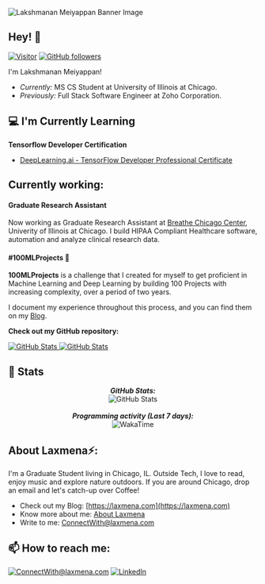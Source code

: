![Lakshmanan Meiyappan Banner Image](./banner.png)
<!-- <h2 align='center'>Lakshmanan Meiyappan @ Laxmena</h2>
<p align='center'><b>Graduate Student at University of Illinois at Chicago</b></p> -->

<h2>Hey! 👋</h2>

[![Visitor](https://visitor-badge.laobi.icu/badge?page_id=laxmena.laxmena)](https://github.com/laxmena) [![GitHub followers](https://img.shields.io/github/followers/laxmena.svg?style=social&label=Follow)](https://github.com/laxmena?tab=followers)

I'm Lakshmanan Meiyappan! 
- <i>Currently:</i> MS CS Student at University of Illinois at Chicago. 
- <i>Previously:</i> Full Stack Software Engineer at Zoho Corporation.

<h2>💻 I'm Currently Learning</h2>

__Tensorflow Developer Certification__
- [DeepLearning.ai - TensorFlow Developer Professional Certificate](https://www.coursera.org/professional-certificates/tensorflow-in-practice)

<!-- __University of Illinois at Chicago__
- CS412 Introduction to Machine Learning
- CS418 Introduction to Data Science
- CS478 Software Development for Mobile Platforms -->

<h2>Currently working:</h2>
<h4>Graduate Research Assistant</h4>

Now working as Graduate Research Assistant at [Breathe Chicago Center](https://breathechicago.uic.edu/), Univerity of Illinois at Chicago. I build HIPAA Compliant Healthcare software, automation and analyze clinical research data.

<h4>#100MLProjects 💯</h4>

__100MLProjects__ is a challenge that I created for myself to get proficient in Machine Learning and Deep Learning by building 100 Projects with increasing complexity, over a period of two years. 

I document my experience throughout this process, and you can find them on my [Blog](https://www.laxmena.com/category/100-ml-projects/).

__Check out my GitHub repository:__

<div>
  <p>
    <a href="https://github.com/laxmena/PyCalendly">
      <img src="https://github-readme-stats.vercel.app/api/pin/?username=laxmena&repo=PyCalendly" alt="GitHub Stats" />
    </a>
    <a href="https://github.com/laxmena/100MLProjects">
      <img src="https://github-readme-stats.vercel.app/api/pin/?username=laxmena&repo=100MLProjects" alt="GitHub Stats" />
    </a>
  </p>
</div>

<h2>👀 Stats</h2>

<div>
<!--   <p align="center">
    <b><em>Now listening to:</em></b> <br/>
    <img src="https://spotify-github-profile.vercel.app/api/view?uid=lakshmanan.meiyappan&cover_image=true&theme=novatorem" alt="Now Listenting to" />
  </p> -->
  
  <p align="center">
  <b><em>GitHub Stats:</em></b> <br/>
    <img src="https://github-readme-streak-stats.herokuapp.com/?user=laxmena" alt="GitHub Stats" /> <br/><br/>
  <b><em>Programming activity (Last 7 days):</em></b> <br/>
    <img src="https://github-readme-stats.vercel.app/api/wakatime?username=laxmena" alt="WakaTime" />
  </p>
</div>

<h2> About Laxmena⚡:</h2>

I'm a Graduate Student living in Chicago, IL. Outside Tech, I love to read, enjoy music and explore nature outdoors. If you are around Chicago, drop an email and let's catch-up over Coffee!
 
- Check out my Blog: [https://laxmena.com](https://laxmena.com)
- Know more about me: [About Laxmena](https://laxmena.com/pages/about)
- Write to me: [ConnectWith@laxmena.com](mailto:ConnectWith@laxmena.com)

<h2>📫 How to reach me:</h2>

<a href="mailto:ConnectWith@laxmena.com">![ConnectWith@laxmena.com](https://img.shields.io/badge/Gmail-D14836?style=for-the-badge&logo=gmail&logoColor=white)</a> <a href="https://www.linkedin.com/in/lakshmanan-meiyappan/">![LinkedIn](https://img.shields.io/badge/LinkedIn-0077B5?style=for-the-badge&logo=linkedin&logoColor=white)</a>
